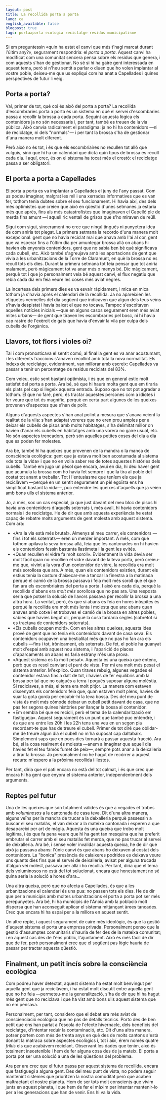 ```yaml
---
layout: post
title: La recollida porta a porta
lang: ca
english_available: false
blogpost: true
tags: portaaporta ecologia reciclatge residus municipalisme
---
```


Si em preguntessin «quin ha estat el canvi que més t'hagi marcat durant l'últim
any?», segurament respondria: el *porta a porta*. Aquest canvi ha modificat com
una comunitat sencera pensa sobre els residus que genera, i com aquests s'han de
gestionar. No sé si hi ha gaire gent interessada en aquest tema, però si n'heu
sentit a parlar o diuen que ho volen implantar al vostre poble, deixeu-me que us
expliqui com ha anat a Capellades i quines perspectives de futur li veig.

## Porta a porta?

Val, primer de tot, què coi és això del porta a porta? La recollida
d'escombraries porta a porta és un sistema en què el servei d'escombaries passa
a recollir la brossa a cada porta. Seguint aquesta lògica els contenidors ja no
són necessaris i, per tant, també es treuen de la via pública. Això canvia
radicalment el paradigma: ja no hi ha contenidors —ni de reciclatge, ni dels
"normals"— i per tant la brossa s'ha de gestionar d'una manera molt diferent.

Però això no és tot, i és que els escombriaires no recullen tot allò que
vulguis, sinó que hi ha un calendari que dicta quin tipus de brossa es recull
cada dia. I aquí, crec, és on el sistema ha tocat més el crostó: el reciclatge
passa a ser obligatori.

## El porta a porta a Capellades

El porta a porta es va implantar a Capellades el juny de l'any passat. Com us
podeu imaginar, malgrat les mil i una xerrades informatives que es van fer,
tothom tenia dubtes sobre el seu funcionament. Hi havia així, des dels més
optimistes que creien que això en qüestió d'unes setmanes ja estaria més que
après, fins als més catastrofistes que imaginaven el Capelló ple de merda fins
amunt —i aquell ric ventall de grisos que s'ho miraven de reüll.

Sigui com sigui, sincerament no crec que ningú tingués ni punyetera idea de com
aniria tot plegat. La primera setmana la recordo d'una manera molt excepcional:
gent que no havia reciclat mai que anava amb l'ai al cor, gent que va esperar
fins a l'últim dia per amuntegar brossa allà on abans hi havien els enyorats
contenidors, gent que no sabia ben bé què significava cada cubell, etc. Això
també s'agreujava amb les aportacions de gent que vivia a les urbanitzacions de
la Torre de Claramunt, en què la brossa no es recull tots els dies. Durant la
primera setmana tot feia pensar que tot aniria malament, però màgicament tot va
anar més o menys bé. Dic màgicament, perquè tot i que jo personalment veia bé
aquest canvi, el flux negatiu que rebia cada dia em feia veure les coses més
aviat negres.

La incertesa dels primers dies es va esvair ràpidament, i mica en mica tothom ja
s'havia après el calendari de la recollida. Ja no apareixien les etiquetes
vermelles del dia següent que indicaven que algun dels teus veïns s'havia
despistat i havia baixat el que no tocava. Tampoc s'escoltaven aquelles notícies
inicials —que en alguns casos segurament eren més aviat mites urbans— de gent
que tiraven les escombraries pel bosc, ni hi havia cap rastre de l'exèrcit de
gats que havia d'envair la vila per culpa dels cubells de l'orgànica.

## Llavors, tot flors i violes oi?

Tal i com pronosticava el sentit comú, al final la gent es va anar acostumant, i
les diferents fraccions s'anaven recollint amb tota la nova normalitat. Els
índexs de reciclatge, evidentment, van millorar amb escreix: Capellades va passar
a tenir un percentatge de residus reciclats del 83%.

Com veieu, estic sent bastant optimista, i és que en general estic molt satisfet
del porta a porta. Ara bé, sé que hi haurà molta gent que em tiraria els plats
pel cap si llegeix aquesta entrada. Suposo que no tot pot agradar a tothom. El
que no faré, però, és tractar aquestes persones com a idiotes i fer veure que
tot és magnífic, perquè en certa part algunes de les queixes provenen d'aspectes
que s'han de polir.

Alguns d'aquests aspectes s'han anat polint a mesura que s'anava veient la
realitat de la vila: s'han adaptat voreres que no eren prou amples per a deixar
els cubells de pisos amb molts habitatges, s'ha delimitat millor on havien
d'anar els cubells en habitatges amb una vorera no gaire usual, etc. No són
aspectes trencadors, però són aquelles petites coses del dia a dia que es poden
fer molestes.

Ara bé, també hi ha queixes que provenen de la mandra o la manca de consciència
ecològica: gent que ja estava molt ben acostumada al sistema «de tota la vida» i
que no en volia saber res de totes aquestes històries dels cubells. També em
jugo un pèsol que encara, avui en dia, hi deu haver gent que acumula la brossa
com ho havia fet sempre i que la tira al poble del costat tot anant a
treballar. Tot i l'entusiasme que teníem els que ja reciclàvem —perquè en un
sentit segurament un pèl egoïsta ens ha simplificat bastant la vida—, puc
entendre les queixes d'aquells que ja veien amb bons ulls el sistema anterior.

Jo, a més, soc un cas especial, ja que just davant del meu bloc de pisos hi
havia uns contenidors d'aquells soterrats i, més avall, hi havia contenidors
normals i de reciclatge. He de dir que amb aquesta experiència he estat capaç de
rebatre molts arguments de gent molesta amb aquest sistema. Com ara:

- «Ara la via està més bruta!». Almenys al meu carrer, els contenidors —fins i
  tot els soterrats— eren un merder important. A més, com que tothom apilava la
  seva brossa allà, feia que les cantonades on hi havien els contenidors fessin
  bastanta llastimeta i la gent les evités.
- «Quan recullen el vidre fa molt soroll». Evidentment la vida devia ser molt
  fàcil quan no recollien el vidre davant de la teva porta, però creieu-me que,
  vivint a la vora d'un contenidor de vidre, la recollida era molt més sorollosa
  que ara. A més, quan els contenidors existien, durant els estius tenia la
  costum d'aixecar-me a tancar la finestra a la matinada perquè el camió de la
  brossa passava i feia molt més soroll que el que fan ara els escombriaires del
  porta a porta. I això era cada dia, perquè la recollida d'abans era *molt més*
  sorollosa que no pas ara. Una resposta seria que potser la solució de llavors
  passava per recollir la brossa a una altra hora. La veritat, però, és que si
  abans es feia en hores inòspites és perquè la recollida era molt més lenta i
  molesta que ara: abans quan anaves amb cotxe i et trobaves el camió de la
  brossa en altres pobles, sabies que havies begut oli, perquè la cosa tardaria
  segles (sobretot si es tractava de contenidors soterrats).
- «Els cubells ocupen molt!». Com en les altres queixes, aquesta idea prové de
  gent que no tenia els contenidors davant de casa seva. Els contenidors
  ocupaven una bestialitat més que no pas ho fan ara els cubells —fins i tot,
  irònicament, els soterrats. De fet, el poble ha guanyat molt d'espai amb
  aquest nou sistema, i l'aparició de places d'aparcaments on abans es faria
  estrany n'és una prova.
- «Aquest sistema es fa molt pesat». Aquesta és una queixa que entenc, però que
  es resol canviant el punt de vista. Per mi era molt més pesat el sistema
  anterior. M'explico. Quan tiraves rebuig, algunes vegades el contenidor estava
  fins a dalt de tot, i havies de fer equilibris amb la bossa per tal que no
  caigués a terra i pogués suposar alguna molèstia. Si reciclaves, a més, el
  tema era molt pitjor. La manera com estaven dissenyats els contenidors feia
  que, quan estaven molt plens, havies de suar la gota gorda per encabir-hi la
  teva bossa. Des del meu punt de vista és molt més còmode deixar un cubell
  petit davant de casa, que no pas fer segons quines històries per llançar la
  bossa al contenidor.
- «Em sembla bé que es recicli, però el tema de la calendarització em
  fastigueja». Aquest segurament és un punt que també puc entendre, i és que ara
  entre les 20h i les 22h tens una veu en un segon pla recordant-te que has de
  treure el cubell. Primer de tot diré que oblidar-me de treure algun dia el
  cubell no m'ha suposat cap daltabaix. Simplement saps que en pocs dies tornarà
  a passar aquesta fracció. Ara bé, si la cosa realment és molesta —anem a
  imaginar que aquell dia havies fet el teu famós fumet de peix—, sempre pots
  anar a la deixalleria a tirar la brossa. Jo personalment no he hagut de
  recórrer a aquest recurs: m'espero a la pròxima recollida i llestos.

Per tant, diria que el pati encara no està del tot calmat, i és que crec que
encara hi ha gent que enyora el sistema anterior, independentment dels
arguments.

## Reptes pel futur

Una de les queixes que són totalment vàlides és que a vegades et trobes amb
*voluminosos* a la cantonada de casa teva. Dit d'una altra manera, alguns veïns
per la mandra de trucar a la deixalleria perquè passessin a buscar el seu
matalàs, el van deixar a la mateixa cantonada i esperen a que desapareixi per
art de màgia. Aquesta és una queixa que trobo molt legítima, i és que fa pena
veure que hi ha gent tan mesquina que ha preferit embrutar el carrer amb el seu
matalàs fet merda, que no pas trucar al servei de deixalleria. Ara bé, i sense
voler invalidar aquesta queixa, he de dir que això ja passava abans: l'únic
canvi és que abans ho deixaven al costat dels contenidors. La "bonica" presència
de calaixeres podrides es deixava veure uns quants dies fins que el servei de
deixalleria, avisat per alguna trucada d'algun veí molest, passava per allà i ho
recollia. Per tant, diria que el tema dels voluminosos no està del tot
solucionat, encara que honestament no sé quina seria la solució a hores d'ara...

Una altra queixa, però que no afecta a Capellades, és que a les urbanitzacions
el calendari és una pua: no passen tots els dies. He de dir que per a municipis
amb moltes urbanitzacions el porta a porta pot ser més perepunyetes. Ara bé, hi
ha municipis de l'Anoia amb la població molt dispersa que han aconseguit aplicar
el sistema mitjançant àrees tancades. Crec que encara hi ha espai per a la
millora en aquest sentit.

Un altre repte, i aquest segurament de caire més ideològic, és que la gestió
d'aquest sistema el porta una empresa privada. Personalment penso que la gestió
d'assumptes comunitaris s'hauria de fer des de la mateixa comunitat; i en aquest
cas des de l'ens públic, l'ajuntament. Això és més fàcil de dir que de fer, però
personalment crec que el següent pas lògic hauria de passar per tractar aquesta
qüestió.

## Finalment, un petit incís sobre la consciència ecològica

Com podreu haver detectat, aquest sistema ha estat molt benvingut per aquella
gent que ja reciclàvem, i ha estat molt discutit entre aquella gent que no ho
feia —permeteu-me la generalització, s'ha de dir que hi ha hagut més gent que no
reciclava i que ha vist amb bons ulls aquest sistema que no em pensava.

Personalment, per tant, considero que el debat era més aviat de conscienciació
ecològica que no pas de detalls tècnics. Porto des de ben petit que ens han
parlat a l'escola de l'efecte hivernacle, dels beneficis del reciclatge,
d'intentar reduir la contaminació, etc. Dit d'una altra manera, potser portem
com més de trenta anys en què des de molts cantons s'està donant la matraca
sobre aspectes ecològics i, tot i així, érem només quatre *frikis* els que
acabàvem reciclant. Observant les dades que tenim, això és totalment
insostenible i hem de fer alguna cosa des de ja mateix. El porta a porta pot
ser una solució a una de les qüestions del problema.

Ara per ara crec que el futur passa per aquest sistema de recollida, encara que
fastiguegi a alguna gent. Des del meu punt de vista, no podem seguir mantenint
sistemes que prioritzen la nostra comoditat però que acaben maltractant el
nostre planeta. Hem de ser tots molt conscients que vivim junts en aquest
planeta, i que hem de fer el màxim per intentar mantenir-lo per a les
generacions que han de venir. Ens hi va la vida.
